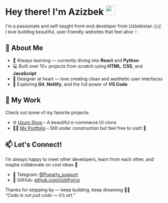 # Hey there! I'm Azizbek <img src="https://media1.giphy.com/media/v1.Y2lkPTc5MGI3NjExcnhnbDlzOTYxMjdtMHJldGprdXliYWtnZW1lcGp1ZWtsZnlwb2kzcyZlcD12MV9pbnRlcm5hbF9naWZfYnlfaWQmY3Q9cw/23D8NR89IoZUC9jgsO/giphy.gif" width="30px" style="margin-top: 5px">

I'm a passionate and self-taught front-end developer from Uzbekistan 🇺🇿  
I love building beautiful, user-friendly websites that feel alive ✨  

## 🚀 About Me
- 🧠 Always learning — currently diving into **React** and **Python**
- 💻 Built over 10+ projects from scratch using **HTML**, **CSS**, and **JavaScript**
- 🎨 Designer at heart — love creating clean and aesthetic user interfaces
- 🔧 Exploring **Git**, **Netlify**, and the full power of **VS Code**

## 💼 My Work
Check out some of my favorite projects:
- 🌐 [Uzum Shop](https://uzumshop.netlify.app) – A beautiful e-commerce UI clone  
- 🧑‍💻 [My Portfolio](https://uzbforce.netlify.app) – Still under construction but feel free to visit! 🚧  

## 📫 Let's Connect!
I’m always happy to meet other developers, learn from each other, and maybe collaborate on cool ideas 🤝

- 💬 Telegram: [@Puparty_support](https://t.me/Puparty_support)
- 🌟 GitHub: [github.com/UzbForce](https://github.com/UzbForce)

Thanks for stopping by — keep building, keep dreaming 💖✨  
*“Code is not just code — it’s art.”*
